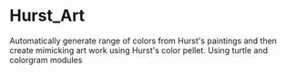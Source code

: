 # Hurst_Art
Automatically generate range of colors from Hurst's paintings and then create mimicking art work using Hurst's color pellet.
Using turtle and colorgram modules
